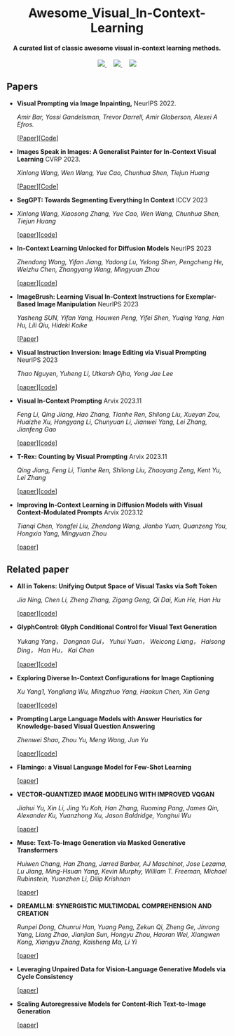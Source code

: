 # 
<h1 align='center'>
  <br>
  Awesome_Visual_In-Context-Learning
  <br>
</h1>

<h4 align="center">
  A curated list of classic awesome visual in-context learning methods.
</h4>

<div align="center">
  <a href="https://github.com/sindresorhus/awesome" target='_blank'>
    <img src="https://cdn.rawgit.com/sindresorhus/awesome/d7305f38d29fed78fa85652e3a63e154dd8e8829/media/badge.svg">
  </a> &nbsp;&nbsp;&nbsp;
  <a href="https://GitHub.com/Naereen/StrapDown.js/graphs/commit-activity" target='_blank'>
    <img src="https://img.shields.io/badge/Maintained%3F-yes-green.svg">
  </a> &nbsp;&nbsp;&nbsp;
  <a href="http://makeapullrequest.com" target='_blank'>
    <img src="https://img.shields.io/badge/PRs-welcome-brightgreen.svg">
  </a>
</div>



## Papers

- **Visual Prompting via Image Inpainting,** NeurIPS 2022.
  
  *Amir Bar, Yossi Gandelsman, Trevor Darrell, Amir Globerson, Alexei A Efros.*

  [[Paper](https://openreview.net/forum?id=o4uFFg9_TpV)][[Code](https://yossigandelsman.github.io/visual_prompt/)]


- **Images Speak in Images: A Generalist Painter for In-Context Visual Learning** CVRP 2023.
  
  *Xinlong Wang, Wen Wang, Yue Cao, Chunhua Shen, Tiejun Huang*

  [[Paper](https://openaccess.thecvf.com/content/CVPR2023/papers/Wang_Images_Speak_in_Images_A_Generalist_Painter_for_In-Context_Visual_CVPR_2023_paper.pdf)][[Code](https://github.com/baaivision/Painter)]

- **SegGPT: Towards Segmenting Everything In Context** ICCV 2023
- 
   *Xinlong Wang, Xiaosong Zhang, Yue Cao, Wen Wang, Chunhua Shen, Tiejun Huang*
  
  [[paper](https://openaccess.thecvf.com/content/ICCV2023/papers/Wang_SegGPT_Towards_Segmenting_Everything_in_Context_ICCV_2023_paper.pdf)][[code](https://github.com/baaivision/Painter)]

- **In-Context Learning Unlocked for Diffusion Models** NeurIPS 2023

  *Zhendong Wang, Yifan Jiang, Yadong Lu, Yelong Shen, Pengcheng He, Weizhu Chen, Zhangyang Wang, Mingyuan Zhou*
  
  [[paper](https://arxiv.org/pdf/2305.01115v1.pdf)][[code](https://github.com/Zhendong-Wang/Prompt-Diffusion)]

- **ImageBrush: Learning Visual In-Context Instructions for Exemplar-Based Image Manipulation** NeurIPS 2023
  
   *Yasheng SUN, Yifan Yang, Houwen Peng, Yifei Shen, Yuqing Yang, Han Hu, Lili Qiu, Hideki Koike*
  
    [[Paper]([https://openreview.net/forum?id=o4uFFg9_TpV](https://arxiv.org/abs/2308.00906))]

- **Visual Instruction Inversion: Image Editing via Visual Prompting** NeurIPS 2023

  *Thao Nguyen, Yuheng Li, Utkarsh Ojha, Yong Jae Lee*

  [[paper](https://arxiv.org/abs/2307.14331)][[code](https://thaoshibe.github.io/visii/)]

- **Visual In-Context Prompting** Arvix 2023.11

  *Feng Li, Qing Jiang, Hao Zhang, Tianhe Ren, Shilong Liu, Xueyan Zou, Huaizhe Xu, Hongyang Li, Chunyuan Li, Jianwei Yang, Lei Zhang, Jianfeng Gao*

  [[paper](https://arxiv.org/pdf/2311.13601.pdf)][[code](https://github.com/UX-Decoder/DINOv)]

- **T-Rex: Counting by Visual Prompting** Arvix 2023.11

  *Qing Jiang, Feng Li, Tianhe Ren, Shilong Liu, Zhaoyang Zeng, Kent Yu, Lei Zhang*

  [[paper](https://arxiv.org/abs/2311.13596)][[code](https://trex-counting.github.io/)]

- **Improving In-Context Learning in Diffusion Models with Visual Context-Modulated Prompts** Arvix 2023.12

  *Tianqi Chen, Yongfei Liu, Zhendong Wang, Jianbo Yuan, Quanzeng You, Hongxia Yang, Mingyuan Zhou*

  [[paper](https://arxiv.org/pdf/2312.01408.pdf)]

## Related paper

- **All in Tokens: Unifying Output Space of Visual Tasks via Soft Token**
  
  *Jia Ning, Chen Li, Zheng Zhang, Zigang Geng, Qi Dai, Kun He, Han Hu*

  [[paper](https://arxiv.org/pdf/2301.02229v2.pdf)][[code](https://github.com/SwinTransformer/AiT)]

- **GlyphControl: Glyph Conditional Control for Visual Text Generation**

  *Yukang Yang， Dongnan Gui， Yuhui Yuan， Weicong Liang， Haisong Ding， Han Hu， Kai Chen*

  [[paper](https://openreview.net/pdf?id=thPI8hrA4V)][[code](https://github.com/AIGText/GlyphControl-release)]
  
- **Exploring Diverse In-Context Configurations for Image Captioning**
  
  *Xu Yang1, Yongliang Wu, Mingzhuo Yang, Haokun Chen, Xin Geng*

  [[paper](https://arxiv.org/pdf/2305.14800.pdf)][[code](https://github.com/yongliang-wu/ExploreCfg)]
  
- **Prompting Large Language Models with Answer Heuristics for Knowledge-based Visual Question Answering**
  
  *Zhenwei Shao, Zhou Yu, Meng Wang, Jun Yu*
  
  [[paper](https://arxiv.org/pdf/2303.01903.pdf)][[code](https://github.com/MILVLG/prophet)]
  
- **Flamingo: a Visual Language Model for Few-Shot Learning**

  [[paper](https://arxiv.org/pdf/2204.14198.pdf)]

- **VECTOR-QUANTIZED IMAGE MODELING WITH IMPROVED VQGAN**

  *Jiahui Yu, Xin Li, Jing Yu Koh, Han Zhang, Ruoming Pang, James Qin, Alexander Ku, Yuanzhong Xu, Jason Baldridge, Yonghui Wu*

  [[paper](https://openreview.net/pdf?id=pfNyExj7z2)]

- **Muse: Text-To-Image Generation via Masked Generative Transformers**

  *Huiwen Chang, Han Zhang, Jarred Barber, AJ Maschinot, Jose Lezama, Lu Jiang, Ming-Hsuan Yang, Kevin Murphy, William T. Freeman, Michael Rubinstein, Yuanzhen Li, Dilip Krishnan*
  
  [[paper](https://openreview.net/pdf?id=hi9UssZdHR)]
  
- **DREAMLLM: SYNERGISTIC MULTIMODAL COMPREHENSION AND CREATION**

  *Runpei Dong, Chunrui Han, Yuang Peng, Zekun Qi, Zheng Ge, Jinrong Yang, Liang Zhao, Jianjian Sun, Hongyu Zhou, Haoran Wei, Xiangwen Kong, Xiangyu Zhang, Kaisheng Ma, Li Yi*

  [[paper](https://arxiv.org/pdf/2309.11499.pdf)]

- **Leveraging Unpaired Data for Vision-Language Generative Models via Cycle Consistency**

  [[paper](https://openreview.net/forum?id=kNjrhD67LP&noteId=VmYMF2E6jB)]
  
- **Scaling Autoregressive Models for Content-Rich Text-to-Image Generation**

  [[paper](https://openreview.net/pdf?id=AFDcYJKhND)]
